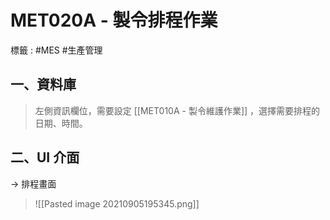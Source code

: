 # MET020A - 製令排程作業
標籤 : #MES #生產管理 

##  一、資料庫
>左側資訊欄位，需要設定 [[MET010A - 製令維護作業]] ，選擇需要排程的日期、時間。	

##  二、UI 介面
-> 排程畫面
>![[Pasted image 20210905195345.png]]